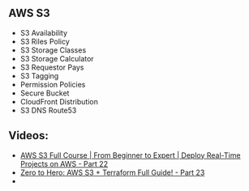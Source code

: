 ## AWS S3
- S3 Availability
- S3 Riles Policy
- S3 Storage Classes
- S3 Storage Calculator
- S3 Requestor Pays
- S3 Tagging
- Permission Policies
- Secure Bucket
- CloudFront Distribution
- S3 DNS Route53


## Videos:
- [AWS S3 Full Course | From Beginner to Expert | Deploy Real-Time Projects on AWS - Part 22](https://www.youtube.com/watch?v=A2N9OIun9dU&list=PL7iMyoQPMtAPVSnMZOpptxGoPqwK1piC6&index=22)
- [Zero to Hero: AWS S3 + Terraform Full Guide! - Part 23](https://www.youtube.com/watch?v=v_7Vzh4oGhk&list=PL7iMyoQPMtAPVSnMZOpptxGoPqwK1piC6&index=23)
- 